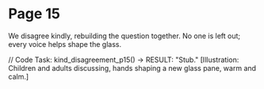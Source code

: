 
# Page 15

We disagree kindly, rebuilding the question together.
No one is left out; every voice helps shape the glass.

// Code Task: kind_disagreement_p15() → RESULT: "Stub."
[Illustration: Children and adults discussing, hands shaping a new glass pane, warm and calm.]
